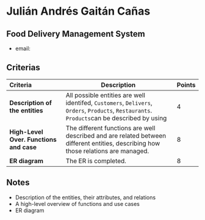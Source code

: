 # Julián Andrés Gaitán Cañas

## Food Delivery Management System

* email: 

## Criterias
| Criteria                                | Description                                                  | Points |
| :-------------------------------------- | ------------------------------------------------------------ | ------ |
| **Description of the entities**         | All possible entities are well identifed, `Customers`, `Delivers`, `Orders`, `Products`, `Restaurants`.  `Products`can be described by using | 4      |
| **High-Level Over. Functions and case** | The different functions are well described and are related between different  entities, describing how those relations are managed. | 8      |
| **ER diagram**                          | The ER is completed.                                         | 8      |

## Notes

* Description of the entities, their attributes, and relations
* A high-level overview of functions and use cases
* ER diagram

